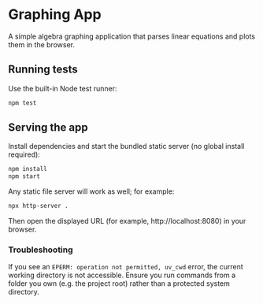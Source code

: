 # Graphing App

A simple algebra graphing application that parses linear equations and plots them in the browser.

## Running tests

Use the built-in Node test runner:

```bash
npm test
```

## Serving the app

Install dependencies and start the bundled static server (no global install required):

```bash
npm install
npm start
```

Any static file server will work as well; for example:

```bash
npx http-server .
```

Then open the displayed URL (for example, http://localhost:8080) in your browser.

### Troubleshooting

If you see an `EPERM: operation not permitted, uv_cwd` error, the current working directory is not accessible.
Ensure you run commands from a folder you own (e.g. the project root) rather than a protected system directory.
